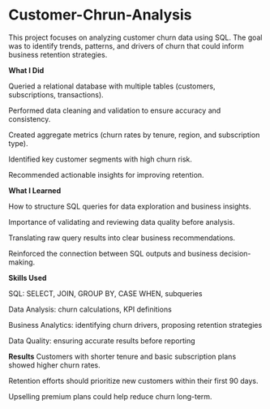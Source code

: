 # Customer-Chrun-Analysis

This project focuses on analyzing customer churn data using SQL. The goal was to identify trends, patterns, and drivers of churn that could inform business retention strategies.

**What I Did**

Queried a relational database with multiple tables (customers, subscriptions, transactions).

Performed data cleaning and validation to ensure accuracy and consistency.

Created aggregate metrics (churn rates by tenure, region, and subscription type).

Identified key customer segments with high churn risk.

Recommended actionable insights for improving retention.

 **What I Learned**

How to structure SQL queries for data exploration and business insights.

Importance of validating and reviewing data quality before analysis.

Translating raw query results into clear business recommendations.

Reinforced the connection between SQL outputs and business decision-making.

**Skills Used** 

SQL: SELECT, JOIN, GROUP BY, CASE WHEN, subqueries

Data Analysis: churn calculations, KPI definitions

Business Analytics: identifying churn drivers, proposing retention strategies

Data Quality: ensuring accurate results before reporting

**Results**
Customers with shorter tenure and basic subscription plans showed higher churn rates.

Retention efforts should prioritize new customers within their first 90 days.

Upselling premium plans could help reduce churn long-term.
